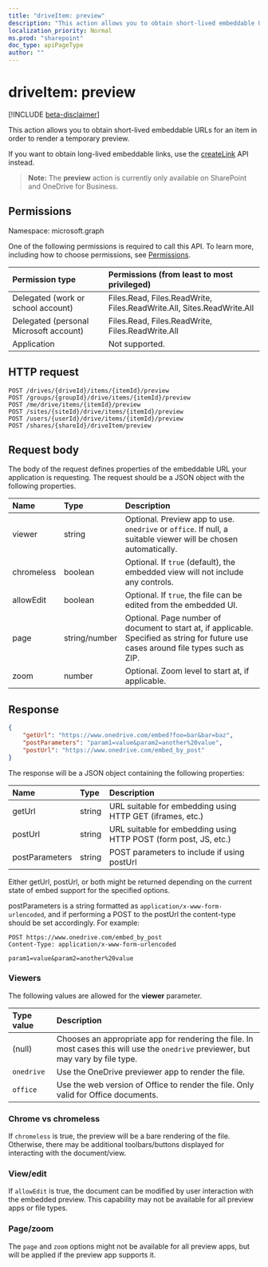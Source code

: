 ```yaml
---
title: "driveItem: preview"
description: "This action allows you to obtain short-lived embeddable URLs for an item in order to render a temporary preview."
localization_priority: Normal
ms.prod: "sharepoint"
doc_type: apiPageType
author: ""
---
```


# driveItem: preview

[!INCLUDE [beta-disclaimer](../../includes/beta-disclaimer.md)]

This action allows you to obtain short-lived embeddable URLs for an item in order to render a temporary preview.

If you want to obtain long-lived embeddable links, use the [createLink][] API instead.

> **Note:** The **preview** action is currently only available on SharePoint and OneDrive for Business.

[createLink]: driveitem-createlink.md

## Permissions

Namespace: microsoft.graph

One of the following permissions is required to call this API.
To learn more, including how to choose permissions, see [Permissions](/graph/permissions-reference).

| Permission type                        | Permissions (from least to most privileged)
|:---------------------------------------|:-------------------------------------------
| Delegated (work or school account)     | Files.Read, Files.ReadWrite, Files.ReadWrite.All, Sites.ReadWrite.All
| Delegated (personal Microsoft account) | Files.Read, Files.ReadWrite, Files.ReadWrite.All
| Application                            | Not supported.

## HTTP request

<!-- { "blockType": "ignored" } -->

```http
POST /drives/{driveId}/items/{itemId}/preview
POST /groups/{groupId}/drive/items/{itemId}/preview
POST /me/drive/items/{itemId}/preview
POST /sites/{siteId}/drive/items/{itemId}/preview
POST /users/{userId}/drive/items/{itemId}/preview
POST /shares/{shareId}/driveItem/preview
```

## Request body

The body of the request defines properties of the embeddable URL your application is requesting.
The request should be a JSON object with the following properties.

|   Name      |  Type         | Description
|:------------|:--------------|:-----------------------------------------------
| viewer      | string        | Optional. Preview app to use. `onedrive` or `office`. If null, a suitable viewer will be chosen automatically.
| chromeless  | boolean       | Optional. If `true` (default), the embedded view will not include any controls.
| allowEdit   | boolean       | Optional. If `true`, the file can be edited from the embedded UI.
| page        | string/number | Optional. Page number of document to start at, if applicable. Specified as string for future use cases around file types such as ZIP.
| zoom        | number        | Optional. Zoom level to start at, if applicable.

## Response

```json
{
    "getUrl": "https://www.onedrive.com/embed?foo=bar&bar=baz",
    "postParameters": "param1=value&param2=another%20value",
    "postUrl": "https://www.onedrive.com/embed_by_post"
}
```

The response will be a JSON object containing the following properties:

| Name           | Type   | Description
|:---------------|:-------|:---------------------------------------------------
| getUrl         | string | URL suitable for embedding using HTTP GET (iframes, etc.)
| postUrl        | string | URL suitable for embedding using HTTP POST (form post, JS, etc.)
| postParameters | string | POST parameters to include if using postUrl

Either getUrl, postUrl, or both might be returned depending on the current state of embed support for the specified options.

postParameters is a string formatted as `application/x-www-form-urlencoded`, and if performing a POST to the postUrl the content-type should be set accordingly. For example:
```
POST https://www.onedrive.com/embed_by_post
Content-Type: application/x-www-form-urlencoded

param1=value&param2=another%20value
```

### Viewers

The following values are allowed for the **viewer** parameter.

| Type value | Description
|:-----------|:----------------------------------------------------------------
| (null)     | Chooses an appropriate app for rendering the file. In most cases this will use the `onedrive` previewer, but may vary by file type.
| `onedrive` | Use the OneDrive previewer app to render the file.
| `office`   | Use the web version of Office to render the file. Only valid for Office documents.

### Chrome vs chromeless

If `chromeless` is true, the preview will be a bare rendering of the file.
Otherwise, there may be additional toolbars/buttons displayed for interacting with the document/view.

### View/edit

If `allowEdit` is true, the document can be modified by user interaction with the embedded preview.
This capability may not be available for all preview apps or file types.

### Page/zoom

The `page` and `zoom` options might not be available for all preview apps, but will be applied if the preview app supports it.
